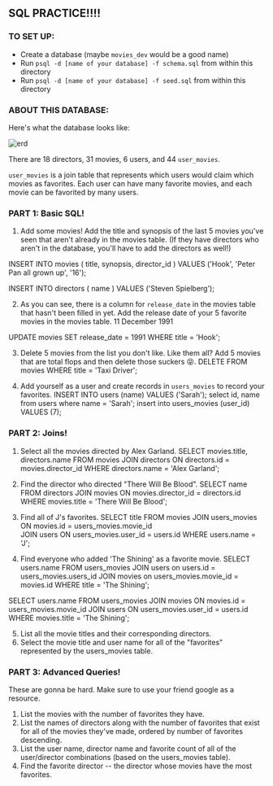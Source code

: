 ## SQL PRACTICE!!!!

### TO SET UP:

- Create a database (maybe `movies_dev` would be a good name)
- Run `psql -d [name of your database] -f schema.sql` from within this directory 
- Run `psql -d [name of your database] -f seed.sql` from within this directory

### ABOUT THIS DATABASE:

Here's what the database looks like:

![erd](./erd.jpg)

There are 18 directors, 31 movies, 6 users, and 44 `user_movies`.

`user_movies` is a join table that represents which users would claim which movies as favorites. Each user can have many favorite movies, and each movie can be favorited by many users.

### PART 1: Basic SQL!

1. Add some movies! Add the title and synopsis of the last 5 movies you've seen that aren't already in the movies table. (If they have directors who aren't in the database, you'll have to add the directors as well!)

INSERT INTO movies (
    title,
    synopsis,
    director_id
)
VALUES ('Hook', 'Peter Pan all grown up', '16');

INSERT INTO directors (
    name
)
VALUES ('Steven Spielberg');

2. As you can see, there is a column for `release_date` in the movies table that hasn't been filled in yet. Add the release date of your 5 favorite movies in the movies table.
 11 December 1991

UPDATE movies SET release_date = 1991 WHERE title = 'Hook';

3. Delete 5 movies from the list you don't like. Like them all? Add 5 movies that are total flops and then delete those suckers 😝.
DELETE FROM movies WHERE title = 'Taxi Driver';

4. Add yourself as a user and create records in `users_movies`  to record your favorites.
INSERT INTO users (name) VALUES ('Sarah');
select id, name from users where name = 'Sarah';
insert into users_movies (user_id) VALUES (7);
### PART 2: Joins!

1. Select all the movies directed by Alex Garland.
SELECT movies.title, directors.name 
FROM movies 
JOIN directors ON directors.id = movies.director_id
WHERE directors.name = 'Alex Garland';
2. Find the director who directed "There Will Be Blood".
SELECT name
FROM directors
JOIN movies ON movies.director_id = directors.id 
WHERE movies.title = 'There Will Be Blood';


3. Find all of J's favorites.
SELECT title FROM movies 
JOIN users_movies 
ON movies.id = users_movies.movie_id  
JOIN users 
ON users_movies.user_id = users.id
WHERE users.name = 'J';


4. Find everyone who added 'The Shining' as a favorite movie.
SELECT users.name FROM users_movies
JOIN users
on users.id = users_movies.users_id
JOIN movies
on users_movies.movie_id = movies.id
WHERE title = 'The Shining';

SELECT users.name FROM users_movies 
    JOIN movies 
    ON movies.id = users_movies.movie_id
    JOIN users
    ON users_movies.user_id = users.id
    WHERE movies.title = 'The Shining';

5. List all the movie titles and their corresponding directors.
6. Select the movie title and user name for all of the "favorites" represented by the users_movies table.

### PART 3: Advanced Queries!

These are gonna be hard. Make sure to use your friend google as a resource.

1. List the movies with the number of favorites they have.
2. List the names of directors along with the number of favorites that exist for all of the movies they've made, ordered by number of favorites descending.
3. List the user name, director name and favorite count of all of the user/director combinations (based on the users_movies table).
4. Find the favorite director -- the director whose movies have the most favorites.
